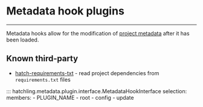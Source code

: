 # Metadata hook plugins

-----

Metadata hooks allow for the modification of [project metadata](../../config/metadata.md) after it has been loaded.

## Known third-party

- [hatch-requirements-txt](https://github.com/repo-helper/hatch-requirements-txt) - read project dependencies from `requirements.txt` files

::: hatchling.metadata.plugin.interface.MetadataHookInterface
    selection:
      members:
      - PLUGIN_NAME
      - root
      - config
      - update
